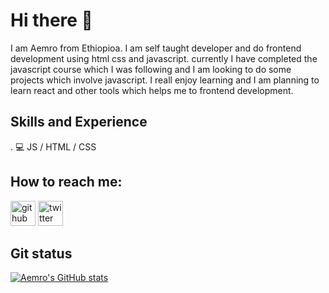 
# Hi there 👋

I am Aemro from Ethiopioa. I am self taught developer and do frontend development using html css and javascript. currently I have completed the javascript course which I was following and I am looking to do some projects which involve javascript. I reall enjoy learning and I am planning to learn react and other tools which helps me to frontend development.

## Skills and Experience
. 💻 JS / HTML / CSS

## How to reach me:
[<img src='https://cdn.jsdelivr.net/npm/simple-icons@3.0.1/icons/github.svg' alt='github' height='40'>](https://github.com/aemrobe)  [<img src='https://cdn.jsdelivr.net/npm/simple-icons@3.0.1/icons/twitter.svg' alt='twitter' height='40'>](https://twitter.com/Aemro112)  


## Git status
[![Aemro's GitHub stats](https://github-readme-stats.vercel.app/api?username=aemrobe)](https://github.com/anuraghazra/github-readme-stats)


